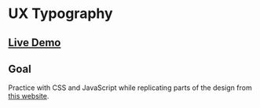 # UX Typography

## [Live Demo](https://codepen.io/borntofrappe/full/KKPWOzZ)

## Goal

Practice with CSS and JavaScript while replicating parts of the design from [this website](https://thomasjockin.github.io/lexend/).
